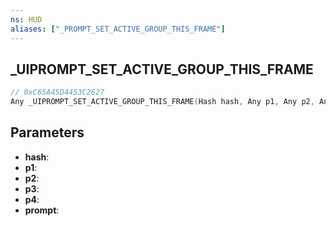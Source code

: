 ```yaml
---
ns: HUD
aliases: ["_PROMPT_SET_ACTIVE_GROUP_THIS_FRAME"]
---
```

## _UIPROMPT_SET_ACTIVE_GROUP_THIS_FRAME

```c
// 0xC65A45D4453C2627
Any _UIPROMPT_SET_ACTIVE_GROUP_THIS_FRAME(Hash hash, Any p1, Any p2, Any p3, Any p4, int prompt);
```

## Parameters
* **hash**:
* **p1**:
* **p2**:
* **p3**:
* **p4**:
* **prompt**:
